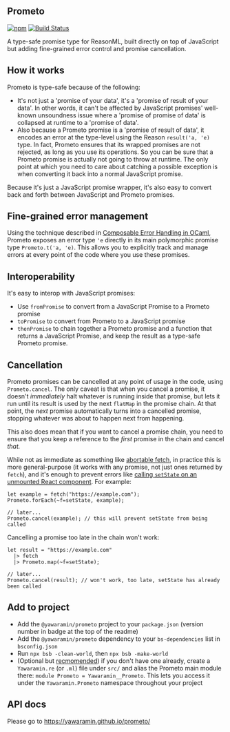 ## Prometo

[![npm](https://img.shields.io/npm/v/@yawaramin/prometo.svg)](https://npmjs.org/package/@yawaramin/prometo)
[![Build Status](https://dev.azure.com/yawaramin/prometo/_apis/build/status/yawaramin.prometo?branchName=main)](https://dev.azure.com/yawaramin/prometo/_build/latest?definitionId=1&branchName=main)

A type-safe promise type for ReasonML, built directly on top of
JavaScript but adding fine-grained error control and promise
cancellation.

## How it works

Prometo is type-safe because of the following:

- It's not just a 'promise of your data', it's a 'promise of result of
  your data'. In other words, it can't be affected by JavaScript
  promises' well-known unsoundness issue where a 'promise of promise of
  data' is collapsed at runtime to a 'promise of data'.
- Also because a Prometo promise is a 'promise of result of data', it
  encodes an error at the type-level using the Reason `result('a, 'e)`
  type. In fact, Prometo ensures that its wrapped promises are not
  rejected, as long as you use its operations. So you can be sure that a
  Prometo promise is actually not going to throw at runtime. The only
  point at which you need to care about catching a possible exception is
  when converting it back into a normal JavaScript promise.

Because it's just a JavaScript promise wrapper, it's also easy to
convert back and forth between JavaScript and Prometo promises.

## Fine-grained error management

Using the technique described in
[Composable Error Handling in OCaml](https://keleshev.com/composable-error-handling-in-ocaml),
Prometo exposes an error type `'e` directly in its main polymorphic
promise type `Prometo.t('a, 'e)`. This allows you to explicitly track
and manage errors at every point of the code where you use these
promises.

## Interoperability

It's easy to interop with JavaScript promises:

- Use `fromPromise` to convert from a JavaScript Promise to a Prometo
  promise
- `toPromise` to convert from Prometo to a JavaScript promise
- `thenPromise` to chain together a Prometo promise and a function that
  returns a JavaScript Promise, and keep the result as a type-safe
  Prometo promise.

## Cancellation

Prometo promises can be cancelled at any point of usage in the code,
using `Prometo.cancel`. The only caveat is that when you cancel a
promise, it doesn't _immediately_ halt whatever is running inside that
promise, but lets it run until its result is used by the next `flatMap`
in the promise chain. At that point, the _next_ promise automatically
turns into a cancelled promise, stopping whatever was about to happen
next from happening.

This also does mean that if you want to cancel a promise chain, you need
to ensure that you keep a reference to the _first_ promise in the chain
and cancel _that._

While not as immediate as something like
[abortable fetch](https://developers.google.com/web/updates/2017/09/abortable-fetch),
in practice this is more general-purpose (it works with any promise, not
just ones returned by `fetch`), and it's enough to prevent errors like
[calling `setState` on an unmounted React component](https://reactjs.org/blog/2015/12/16/ismounted-antipattern.html).
For example:

```reason
let example = fetch("https://example.com");
Prometo.forEach(~f=setState, example);

// later...
Prometo.cancel(example); // this will prevent setState from being called
```

Cancelling a promise too late in the chain won't work:

```reason
let result = "https://example.com"
  |> fetch
  |> Prometo.map(~f=setState);

// later...
Prometo.cancel(result); // won't work, too late, setState has already been called
```

## Add to project

- Add the `@yawaramin/prometo` project to your `package.json` (version
  number in badge at the top of the readme)
- Add the `@yawaramin/prometo` dependency to your `bs-dependencies` list
  in `bsconfig.json`
- Run `npx bsb -clean-world`, then `npx bsb -make-world`
- (Optional but
  [recmomended](https://dev.to/yawaramin/consuming-a-modular-ocaml-project-structure-1a2e))
  if you don't have one already, create a `Yawaramin.re` (or `.ml`) file
  under `src/` and alias the Prometo main module there:
  `module Prometo = Yawaramin__Prometo`. This lets you access it under
  the `Yawaramin.Prometo` namespace throughout your project 

## API docs

Please go to https://yawaramin.github.io/prometo/
